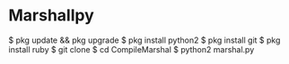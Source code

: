 # Marshallpy
$ pkg update &amp;&amp; pkg upgrade $ pkg install python2 $ pkg install git $ pkg install ruby $ git clone $ cd CompileMarshal $ python2 marshal.py 
